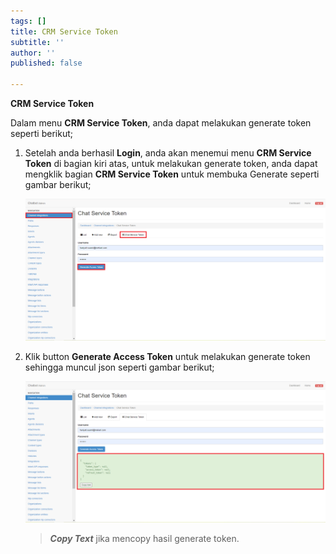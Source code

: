 ```yaml
---
tags: []
title: CRM Service Token
subtitle: ''
author: ''
published: false

---
```

**CRM Service Token**

Dalam menu **CRM Service Token**, anda dapat melakukan generate token seperti berikut;

1. Setelah anda berhasil **Login**, anda akan menemui menu **CRM Service Token** di bagian kiri atas, untuk melakukan generate token, anda dapat mengklik bagian **CRM Service Token** untuk membuka Generate seperti gambar berikut;

   ![](/uploads/channel4.PNG)
2. Klik button **Generate Access Token** untuk melakukan generate token sehingga muncul json seperti gambar berikut;

   ![](/uploads/channel5.PNG)

   > **_Copy Text_** jika mencopy hasil generate token.